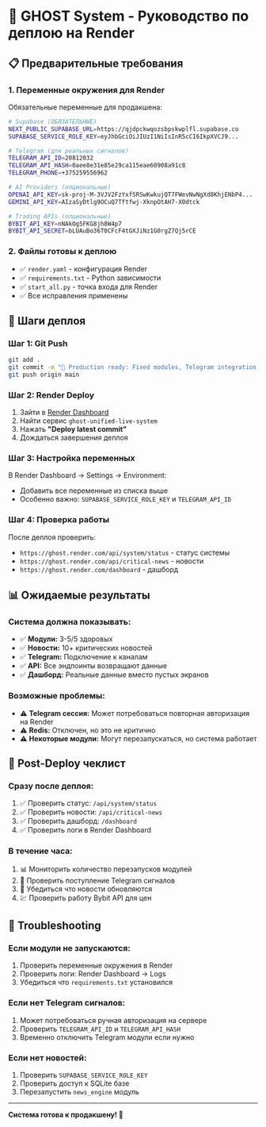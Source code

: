 # 🚀 GHOST System - Руководство по деплою на Render

## 📋 Предварительные требования

### 1. Переменные окружения для Render
Обязательные переменные для продакшена:

```bash
# Supabase (ОБЯЗАТЕЛЬНЫЕ)
NEXT_PUBLIC_SUPABASE_URL=https://qjdpckwqozsbpskwplfl.supabase.co
SUPABASE_SERVICE_ROLE_KEY=eyJhbGciOiJIUzI1NiIsInR5cCI6IkpXVCJ9...

# Telegram (для реальных сигналов)
TELEGRAM_API_ID=20812032
TELEGRAM_API_HASH=0aee8e31e85e29ca115eae60908a91c8
TELEGRAM_PHONE=+375259556962

# AI Providers (опциональные)
OPENAI_API_KEY=sk-proj-M-3VJV2FzYxfSRSwKwkujQT7FWevNwNgXd8KhjENbP4...
GEMINI_API_KEY=AIzaSyDtlg9OCuQ7Tftfwj-XknpOtAH7-X0dtck

# Trading APIs (опциональные)
BYBIT_API_KEY=nNAkOg5FKG8jh8W4p7
BYBIT_API_SECRET=bLUAuBo36T0CFcF4tGXJiNz1G0rgZ7Qj5rCE
```

### 2. Файлы готовы к деплою
- ✅ `render.yaml` - конфигурация Render
- ✅ `requirements.txt` - Python зависимости  
- ✅ `start_all.py` - точка входа для Render
- ✅ Все исправления применены

## 🔧 Шаги деплоя

### Шаг 1: Git Push
```bash
git add .
git commit -m "🚀 Production ready: Fixed modules, Telegram integration, real data flow"
git push origin main
```

### Шаг 2: Render Deploy
1. Зайти в [Render Dashboard](https://dashboard.render.com)
2. Найти сервис `ghost-unified-live-system`
3. Нажать **"Deploy latest commit"**
4. Дождаться завершения деплоя

### Шаг 3: Настройка переменных
В Render Dashboard → Settings → Environment:
- Добавить все переменные из списка выше
- Особенно важно: `SUPABASE_SERVICE_ROLE_KEY` и `TELEGRAM_API_ID`

### Шаг 4: Проверка работы
После деплоя проверить:
- `https://ghost.render.com/api/system/status` - статус системы
- `https://ghost.render.com/api/critical-news` - новости
- `https://ghost.render.com/dashboard` - дашборд

## 📊 Ожидаемые результаты

### Система должна показывать:
- ✅ **Модули:** 3-5/5 здоровых
- ✅ **Новости:** 10+ критических новостей
- ✅ **Telegram:** Подключение к каналам
- ✅ **API:** Все эндпоинты возвращают данные
- ✅ **Дашборд:** Реальные данные вместо пустых экранов

### Возможные проблемы:
- ⚠️ **Telegram сессия:** Может потребоваться повторная авторизация на Render
- ⚠️ **Redis:** Отключен, но это не критично
- ⚠️ **Некоторые модули:** Могут перезапускаться, но система работает

## 🎯 Post-Deploy чеклист

### Сразу после деплоя:
1. ✅ Проверить статус: `/api/system/status`
2. ✅ Проверить новости: `/api/critical-news`  
3. ✅ Проверить дашборд: `/dashboard`
4. ✅ Проверить логи в Render Dashboard

### В течение часа:
1. 📊 Мониторить количество перезапусков модулей
2. 📱 Проверить поступление Telegram сигналов
3. 📰 Убедиться что новости обновляются
4. 💹 Проверить работу Bybit API для цен

## 🚨 Troubleshooting

### Если модули не запускаются:
1. Проверить переменные окружения в Render
2. Проверить логи: Render Dashboard → Logs
3. Убедиться что `requirements.txt` установился

### Если нет Telegram сигналов:
1. Может потребоваться ручная авторизация на сервере
2. Проверить `TELEGRAM_API_ID` и `TELEGRAM_API_HASH`
3. Временно отключить Telegram модули если нужно

### Если нет новостей:
1. Проверить `SUPABASE_SERVICE_ROLE_KEY`
2. Проверить доступ к SQLite базе
3. Перезапустить `news_engine` модуль

---
**Система готова к продакшену! 🎉**

